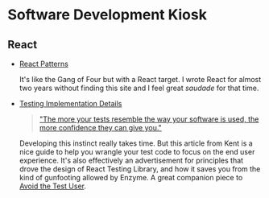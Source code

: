# Software Development Kiosk

## React

- [React Patterns](https://reactpatterns.com/)

  It's like the Gang of Four but with a React target. I wrote React for almost two years without finding this site and I feel great _saudade_ for that time.

- [Testing Implementation Details](<(https://kentcdodds.com/blog/testing-implementation-details)>)

  > ["The more your tests resemble the way your software is used, the more confidence they can give you."](https://twitter.com/kentcdodds/status/977018512689455106)

  Developing this instinct really takes time. But this article from Kent is a nice guide to help you wrangle your test code to focus on the end user experience. It's also effectively an advertisement for principles that drove the design of React Testing Library, and how it saves you from the kind of gunfooting allowed by Enzyme. A great companion piece to [Avoid the Test User](https://kentcdodds.com/blog/avoid-the-test-user).
